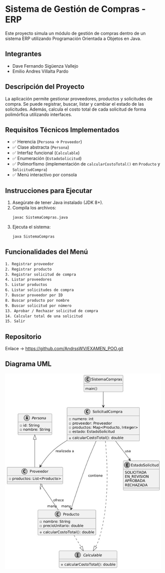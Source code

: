 # Sistema de Gestión de Compras - ERP

Este proyecto simula un módulo de gestión de compras dentro de un sistema ERP utilizando Programación Orientada a Objetos en Java.

## Integrantes

- Dave Fernando Sigüenza Vallejo
- Emilio Andres Villalta Pardo

## Descripción del Proyecto

La aplicación permite gestionar proveedores, productos y solicitudes de compra. Se puede registrar, buscar, listar y cambiar el estado de las solicitudes. Además, calcula el costo total de cada solicitud de forma polimórfica utilizando interfaces.

## Requisitos Técnicos Implementados

- ✅ Herencia (`Persona` → `Proveedor`)
- ✅ Clase abstracta (`Persona`)
- ✅ Interfaz funcional (`Calculable`)
- ✅ Enumeración (`EstadoSolicitud`)
- ✅ Polimorfismo (implementación de `calcularCostoTotal()` en `Producto` y `SolicitudCompra`)
- ✅ Menú interactivo por consola

## Instrucciones para Ejecutar

1. Asegúrate de tener Java instalado (JDK 8+).
2. Compila los archivos:
   ```bash
   javac SistemaCompras.java
   ```
3. Ejecuta el sistema:
   ```bash
   java SistemaCompras
   ```

## Funcionalidades del Menú
```bash
1. Registrar proveedor  
2. Registrar producto  
3. Registrar solicitud de compra  
4. Listar proveedores  
5. Listar productos  
6. Listar solicitudes de compra  
7. Buscar proveedor por ID  
8. Buscar producto por nombre  
9. Buscar solicitud por número  
13. Aprobar / Rechazar solicitud de compra  
14. Calcular total de una solicitud  
15. Salir  
```
## Repositorio
Enlace -> https://github.com/AndrssWV/EXAMEN_POO.git

## Diagrama UML 
![alt text](diagrama.jpg)